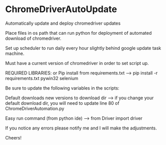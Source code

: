 # ChromeDriverAutoUpdate
Automatically update and deploy chromedriver updates


Place files in os path that can run python for deployment of automated download of chromedriver.

Set up scheduler to run daily every hour slightly behind google update task machine. 

Must have a current version of chromedriver in order to set script up.

REQUIRED LIBRARIES: or Pip install from requirements.txt --> pip install -r requirements.txt
  pywin32
  selenium
  
  

Be sure to update the following variables in the scripts: 

Default downloads new versions to download dir --> if you change your default download dir, you will need to update line 80 of ChromeDriverAutomation.py


Easy run command (from python ide) --> from Driver import driver 




If you notice any errors please notify me and I will make the adjustments.

Cheers!
